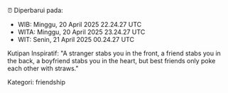 ⏰ Diperbarui pada:
- WIB: Minggu, 20 April 2025 22.24.27 UTC
- WITA: Minggu, 20 April 2025 23.24.27 UTC
- WIT: Senin, 21 April 2025 00.24.27 UTC

Kutipan Inspiratif:
"A stranger stabs you in the front, a friend stabs you in the back, a boyfriend stabs you in the heart, but best friends only poke each other with straws."


Kategori: friendship

